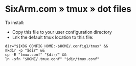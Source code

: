 # SixArm.com » tmux » dot files

To install:

* Copy this file to your user configuration directory
* Lnk the default tmux location to this file:

```
dir="${XDG_CONFIG_HOME:-$HOME/.config}/tmux" &&
mkdir -p "$dir" &&
cp -R "tmux.conf" "$dir/" &&
ln -sfn "$HOME/.tmux.conf" "$dir/tmux.conf"
```
